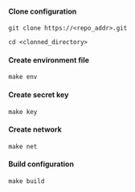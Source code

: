 #### Clone configuration

```
git clone https://<repo_addr>.git
```

```
cd <clonned_directory>
```

#### Create environment file

```
make env
```

#### Create secret key

```
make key
```

#### Create network

```
make net
```

#### Build configuration


```
make build
```
